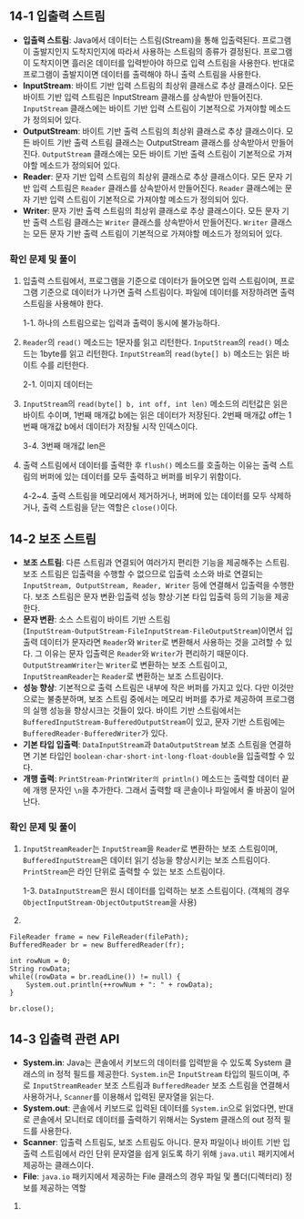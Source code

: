 ## 14-1 입출력 스트림

- **입출력 스트림**: Java에서 데이터는 스트림(Stream)을 통해 입출력된다. 프로그램이 출발지인지 도착지인지에 따라서 사용하는 스트림의 종류가 결정된다. 프로그램이 도착지이면 흘러온 데이터를 입력받아야 하므로 입력 스트림을 사용한다. 반대로 프로그램이 출발지이면 데이터를 출력해야 하니 출력 스트림을 사용한다.
- **InputStream**: 바이트 기반 입력 스트림의 최상위 클래스로 추상 클래스이다. 모든 바이트 기반 입력 스트림은 InputStream 클래스를 상속받아 만들어진다. `InputStream` 클래스에는 바이트 기반 입력 스트림이 기본적으로 가져야할 메소드가 정의되어 있다.
- **OutputStream**: 바이트 기반 출력 스트림의 최상위 클래스로 추상 클래스이다. 모든 바이트 기반 출력 스트림 클래스는 OutputStream 클래스를 상속받아서 만들어진다. `OutputStream` 클래스에는 모든 바이트 기반 출력 스트림이 기본적으로 가져야할 메소드가 정의되어 있다.
- **Reader**: 문자 기반 입력 스트림의 최상위 클래스로 추상 클래스이다. 모든 문자 기반 입력 스트림은 `Reader` 클래스를 상속받아서 만들어진다. `Reader` 클래스에는 문자 기반 입력 스트림이 기본적으로 가져야할 메소드가 정의되어 있다.
- **Writer**: 문자 기반 출력 스트림의 최상위 클래스로 추상 클래스이다. 모든 문자 기반 출력 스트림 클래스는 `Writer` 클래스를 상속받아서 만들어진다. `Writer` 클래스는 모든 문자 기반 출력 스트림이 기본적으로 가져야할 메소드가 정의되어 있다.

### 확인 문제 및 풀이

1. 입출력 스트림에서, 프로그램을 기준으로 데이터가 들어오면 입력 스트림이며, 프로그램 기준으로 데이터가 나가면 출력 스트림이다. 파일에 데이터를 저장하려면 출력 스트림을 사용해야 한다.

   1-1. 하나의 스트림으로는 입력과 출력이 동시에 불가능하다.

2. `Reader`의 `read()` 메소드는 1문자를 읽고 리턴한다. `InputStream`의 `read()` 메소드는 1byte를 읽고 리턴한다. `InputStream`의 `read(byte[] b)` 메소드는 읽은 바이트 수를 리턴한다.

   2-1. 이미지 데이터는

3. `InputStream`의 `read(byte[] b, int off, int len)` 메소드의 리턴값은 읽은 바이트 수이며, 1번째 매개값 b에는 읽은 데이터가 저장된다. 2번째 매개값 off는 1번째 매개값 b에서 데이터가 저장될 시작 인덱스이다.

   3-4. 3번째 매개값 len은

4. 출력 스트림에서 데이터를 출력한 후 `flush()` 메소드를 호출하는 이유는 출력 스트림의 버퍼에 있는 데이터를 모두 출력하고 버퍼를 비우기 위함이다.

   4-2~4. 출력 스트림을 메모리에서 제거하거나, 버퍼에 있는 데이터를 모두 삭제하거나, 출력 스트림을 닫는 역할은 `close()`이다.

## 14-2 보조 스트림

- **보조 스트림**: 다른 스트림과 연결되어 여러가지 편리한 기능을 제공해주는 스트림. 보조 스트림은 입출력을 수행할 수 없으므로 입출력 소스와 바로 연결되는 `InputStream, OutputStream, Reader, Writer` 등에 연결해서 입출력을 수행한다. 보조 스트림은 문자 변환·입출력 성능 향상·기본 타입 입출력 등의 기능을 제공한다.
- **문자 변환**: 소스 스트림이 바이트 기반 스트림(`InputStream·OutputStream·FileInputStream·FileOutputStream`)이면서 입출력 데이터가 문자라면 `Reader`와 `Writer`로 변환해서 사용하는 것을 고려할 수 있다. 그 이유는 문자 입출력은 `Reader`와 `Writer`가 편리하기 때문이다. `OutputStreamWriter`는 `Writer`로 변환하는 보조 스트림이고, `InputStreamReader`는 `Reader`로 변환하는 보조 스트림이다.
- **성능 향상**: 기본적으로 출력 스트림은 내부에 작은 버퍼를 가지고 있다. 다만 이것만으로는 불충분하며, 보조 스트림 중에서는 메모리 버퍼를 추가로 제공하여 프로그램의 실행 성능을 향상시크는 것들이 있다. 바이트 기반 스트림에서는 `BufferedInputStream·BufferedOutputStream`이 있고, 문자 기반 스트림에는 `BufferedReader·BufferedWriter`가 있다.
- **기본 타입 입출력**: `DataInputStream`과 `DataOutputStream` 보조 스트림을 연결하면 기본 타입인 `boolean·char·short·int·long·float·double`을 입출력할 수 있다.
- **개행 출력**: `PrintStream·PrintWriter의 println()` 메소드는 출력할 데이터 끝에 개행 문자인 `\n`을 추가한다. 그래서 출력할 때 콘솔이나 파일에서 줄 바꿈이 일어난다.

### 확인 문제 및 풀이

1. `InputStreamReader`는 `InputStream`을 `Reader`로 변환하는 보조 스트림이며, `BufferedInputStream`은 데이터 읽기 성능을 향상시키는 보조 스트림이다. `PrintStream`은 라인 단위로 출력할 수 있는 보조 스트림이다.

   1-3. `DataInputStream`은 원시 데이터를 입력하는 보조 스트림이다. (객체의 경우 `ObjectInputStream·ObjectOutputStream`을 사용)

2.

```
FileReader frame = new FileReader(filePath);
BufferedReader br = new BufferedReader(fr);

int rowNum = 0;
String rowData;
while((rowData = br.readLine()) != null) {
	System.out.println(++rowNum + ": " + rowData);
}

br.close();
```

## 14-3 입출력 관련 API

- **System.in**: Java는 콘솔에서 키보드의 데이터를 입력받을 수 있도록 System 클래스의 in 정적 필드를 제공한다. `System.in`은 `InputStream` 타입의 필드이며, 주로 `InputStreamReader` 보조 스트림과 `BufferedReader` 보조 스트림을 연결해서 사용하거나, `Scanner`를 이용해서 입력된 문자열을 읽는다.
- **System.out**: 콘솔에서 키보드로 입력된 데이터를 `System.in`으로 읽었다면, 반대로 콘솔에서 모니터로 데이터를 출력하기 위해서는 System 클래스의 out 정적 필드를 사용한다.
- **Scanner**: 입출력 스트림도, 보조 스트림도 아니다. 문자 파일이나 바이트 기반 입출력 스트림에서 라인 단위 문자열을 쉽게 읽도록 하기 위해 `java.util` 패키지에서 제공하는 클래스이다.
- **File**: `java.io` 패키지에서 제공하는 File 클래스의 경우 파일 및 폴더(디렉터리) 정보를 제공하는 역할

1.

```

```
